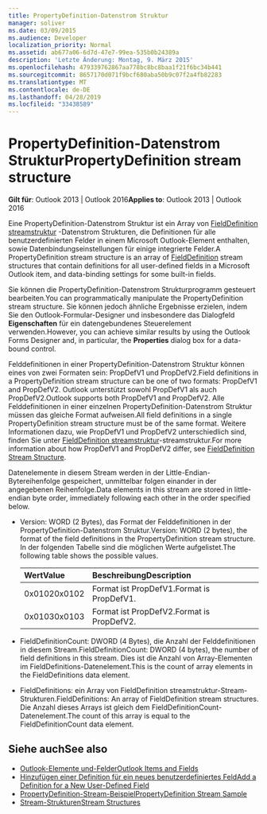 ```yaml
---
title: PropertyDefinition-Datenstrom Struktur
manager: soliver
ms.date: 03/09/2015
ms.audience: Developer
localization_priority: Normal
ms.assetid: ab677a06-6d7d-47e7-99ea-535b0b24389a
description: 'Letzte Änderung: Montag, 9. März 2015'
ms.openlocfilehash: 479339762867aa778bc8bc8baa1f21f6bc34b441
ms.sourcegitcommit: 8657170d071f9bcf680aba50b9c07f2a4fb82283
ms.translationtype: MT
ms.contentlocale: de-DE
ms.lasthandoff: 04/28/2019
ms.locfileid: "33438589"
---
```

# <a name="propertydefinition-stream-structure"></a><span data-ttu-id="8135b-103">PropertyDefinition-Datenstrom Struktur</span><span class="sxs-lookup"><span data-stu-id="8135b-103">PropertyDefinition stream structure</span></span>

<span data-ttu-id="8135b-104">**Gilt für**: Outlook 2013 | Outlook 2016</span><span class="sxs-lookup"><span data-stu-id="8135b-104">**Applies to**: Outlook 2013 | Outlook 2016</span></span> 
  
<span data-ttu-id="8135b-105">Eine PropertyDefinition-Datenstrom Struktur ist ein Array von [FieldDefinition streamstruktur](fielddefinition-stream-structure.md) -Datenstrom Strukturen, die Definitionen für alle benutzerdefinierten Felder in einem Microsoft Outlook-Element enthalten, sowie Datenbindungseinstellungen für einige integrierte Felder.</span><span class="sxs-lookup"><span data-stu-id="8135b-105">A PropertyDefinition stream structure is an array of [FieldDefinition](fielddefinition-stream-structure.md) stream structures that contain definitions for all user-defined fields in a Microsoft Outlook item, and data-binding settings for some built-in fields.</span></span> 
  
<span data-ttu-id="8135b-106">Sie können die PropertyDefinition-Datenstrom Strukturprogramm gesteuert bearbeiten.</span><span class="sxs-lookup"><span data-stu-id="8135b-106">You can programmatically manipulate the PropertyDefinition stream structure.</span></span> <span data-ttu-id="8135b-107">Sie können jedoch ähnliche Ergebnisse erzielen, indem Sie den Outlook-Formular-Designer und insbesondere das Dialogfeld **Eigenschaften** für ein datengebundenes Steuerelement verwenden.</span><span class="sxs-lookup"><span data-stu-id="8135b-107">However, you can achieve similar results by using the Outlook Forms Designer and, in particular, the **Properties** dialog box for a data-bound control.</span></span> 
  
<span data-ttu-id="8135b-108">Felddefinitionen in einer PropertyDefinition-Datenstrom Struktur können eines von zwei Formaten sein: PropDefV1 und PropDefV2.</span><span class="sxs-lookup"><span data-stu-id="8135b-108">Field definitions in a PropertyDefinition stream structure can be one of two formats: PropDefV1 and PropDefV2.</span></span> <span data-ttu-id="8135b-109">Outlook unterstützt sowohl PropDefV1 als auch PropDefV2.</span><span class="sxs-lookup"><span data-stu-id="8135b-109">Outlook supports both PropDefV1 and PropDefV2.</span></span> <span data-ttu-id="8135b-110">Alle Felddefinitionen in einer einzelnen PropertyDefinition-Datenstrom Struktur müssen das gleiche Format aufweisen.</span><span class="sxs-lookup"><span data-stu-id="8135b-110">All field definitions in a single PropertyDefinition stream structure must be of the same format.</span></span> <span data-ttu-id="8135b-111">Weitere Informationen dazu, wie PropDefV1 und PropDefV2 unterschiedlich sind, finden Sie unter [FieldDefinition streamstruktur](fielddefinition-stream-structure.md)-streamstruktur.</span><span class="sxs-lookup"><span data-stu-id="8135b-111">For more information about how PropDefV1 and PropDefV2 differ, see [FieldDefinition Stream Structure](fielddefinition-stream-structure.md).</span></span>
  
<span data-ttu-id="8135b-112">Datenelemente in diesem Stream werden in der Little-Endian-Bytereihenfolge gespeichert, unmittelbar folgen einander in der angegebenen Reihenfolge.</span><span class="sxs-lookup"><span data-stu-id="8135b-112">Data elements in this stream are stored in little-endian byte order, immediately following each other in the order specified below.</span></span>
  
- <span data-ttu-id="8135b-113">Version: WORD (2 Bytes), das Format der Felddefinitionen in der PropertyDefinition-Datenstrom Struktur.</span><span class="sxs-lookup"><span data-stu-id="8135b-113">Version: WORD (2 bytes), the format of the field definitions in the PropertyDefinition stream structure.</span></span> <span data-ttu-id="8135b-114">In der folgenden Tabelle sind die möglichen Werte aufgelistet.</span><span class="sxs-lookup"><span data-stu-id="8135b-114">The following table shows the possible values.</span></span>
    
    |<span data-ttu-id="8135b-115">**Wert**</span><span class="sxs-lookup"><span data-stu-id="8135b-115">**Value**</span></span>|<span data-ttu-id="8135b-116">**Beschreibung**</span><span class="sxs-lookup"><span data-stu-id="8135b-116">**Description**</span></span>|
    |:-----|:-----|
    |<span data-ttu-id="8135b-117">0x0102</span><span class="sxs-lookup"><span data-stu-id="8135b-117">0x0102</span></span>  <br/> |<span data-ttu-id="8135b-118">Format ist PropDefV1.</span><span class="sxs-lookup"><span data-stu-id="8135b-118">Format is PropDefV1.</span></span>  <br/> |
    |<span data-ttu-id="8135b-119">0x0103</span><span class="sxs-lookup"><span data-stu-id="8135b-119">0x0103</span></span>  <br/> |<span data-ttu-id="8135b-120">Format ist PropDefV2.</span><span class="sxs-lookup"><span data-stu-id="8135b-120">Format is PropDefV2.</span></span>  <br/> |
   
- <span data-ttu-id="8135b-121">FieldDefinitionCount: DWORD (4 Bytes), die Anzahl der Felddefinitionen in diesem Stream.</span><span class="sxs-lookup"><span data-stu-id="8135b-121">FieldDefinitionCount: DWORD (4 bytes), the number of field definitions in this stream.</span></span> <span data-ttu-id="8135b-122">Dies ist die Anzahl von Array-Elementen im FieldDefinitions-Datenelement.</span><span class="sxs-lookup"><span data-stu-id="8135b-122">This is the count of array elements in the FieldDefinitions data element.</span></span>
    
- <span data-ttu-id="8135b-123">FieldDefinitions: ein Array von FieldDefinition streamstruktur-Stream-Strukturen.</span><span class="sxs-lookup"><span data-stu-id="8135b-123">FieldDefinitions: An array of FieldDefinition stream structures.</span></span> <span data-ttu-id="8135b-124">Die Anzahl dieses Arrays ist gleich dem FieldDefinitionCount-Datenelement.</span><span class="sxs-lookup"><span data-stu-id="8135b-124">The count of this array is equal to the FieldDefinitionCount data element.</span></span>
    
## <a name="see-also"></a><span data-ttu-id="8135b-125">Siehe auch</span><span class="sxs-lookup"><span data-stu-id="8135b-125">See also</span></span>

- [<span data-ttu-id="8135b-126">Outlook-Elemente und-Felder</span><span class="sxs-lookup"><span data-stu-id="8135b-126">Outlook Items and Fields</span></span>](outlook-items-and-fields.md)
- [<span data-ttu-id="8135b-127">Hinzufügen einer Definition für ein neues benutzerdefiniertes Feld</span><span class="sxs-lookup"><span data-stu-id="8135b-127">Add a Definition for a New User-Defined Field</span></span>](how-to-add-a-definition-for-a-new-user-defined-field.md)
- [<span data-ttu-id="8135b-128">PropertyDefinition-Stream-Beispiel</span><span class="sxs-lookup"><span data-stu-id="8135b-128">PropertyDefinition Stream Sample</span></span>](propertydefinition-stream-sample.md)
- [<span data-ttu-id="8135b-129">Stream-Strukturen</span><span class="sxs-lookup"><span data-stu-id="8135b-129">Stream Structures</span></span>](stream-structures.md)

